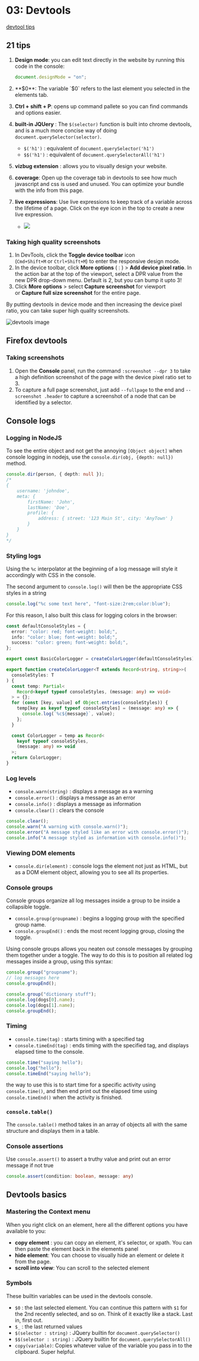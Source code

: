 # 03: Devtools

[devtool tips](https://devtoolstips.org/)

## 21 tips

1. **Design mode**: you can edit text directly in the website by running this code in the console:

   ```js
   document.designMode = "on";
   ```

2. **$0**: The variable `$0` refers to the last element you selected in the elements tab.
3. **Ctrl + shift + P**: opens up command pallete so you can find commands and options easier.
4. **built-in JQUery** : The `$(selector)` function is built into chrome devtools, and is a much more concise way of doing `document.querySelector(selector)`.
	- `$('h1')` : equivalent of `document.querySelector('h1')`
	- `$$('h1')` : equivalent of `document.querySelectorAll('h1')`
5. **vizbug extension** : allows you to visually design your website.
6. **coverage**: Open up the coverage tab in devtools to see how much javascript and css is used and unused. You can optimize your bundle with the info from this page.
7. **live expressions**: Use live expressions to keep track of a variable across the lifetime of a page. Click on the eye icon in the top to create a new live expression. 
	- ![](https://www.webpagescreenshot.info/image-url/yQjT7dxu2)

### Taking high quality screenshots

1. In DevTools, click the **Toggle device toolbar** icon (`Cmd+Shift+M` or `Ctrl+Shift+M`) to enter the responsive design mode.
2. In the device toolbar, click **More options** (`⋮`) > **Add device pixel ratio**. In the action bar at the top of the viewport, select a DPR value from the new DPR drop-down menu. Default is 2, but you can bump it upto 3!
3. Click **More options** > select **Capture screenshot** for viewport or **Capture full size screenshot** for the entire page.

By putting devtools in device mode and then increasing the device pixel ratio, you can take super high quality screenshots. 

![devtools image](https://www.webpagescreenshot.info/image-url/oUNn0LU7t)


## Firefox devtools

### Taking screenshots

1. Open the **Console** panel, run the command `:screenshot --dpr 3` to take a high definition screenshot of the page with the device pixel ratio set to 3.
2. To capture a full page screenshot, just add `--fullpage` to the end and `--screenshot .header` to capture a screenshot of a node that can be identified by a selector.
## Console logs

### Logging in NodeJS

To see the entire object and not get the annoying `[Object object]` when console logging in nodejs, use the `console.dir(obj, {depth: null})` method.

```ts
console.dir(person, { depth: null });
/*
{
    username: 'johndoe',
    meta: {
        firstName: 'John',
        lastName: 'Doe',
        profile: {
            address: { street: '123 Main St', city: 'AnyTown' }
        }
    }
}
*/

```

### Styling logs

Using the `%c` interpolator at the beginning of a log message will style it accordingly with CSS in the console.

The second argument to `console.log()` will then be the appropriate CSS styles in a string

```js
console.log("%c some text here", "font-size:2rem;color:blue");
```

For this reason, I also built this class for logging colors in the browser: 

```ts
const defaultConsoleStyles = {
  error: "color: red; font-weight: bold;",
  info: "color: blue; font-weight: bold;",
  success: "color: green; font-weight: bold;",
};

export const BasicColorLogger = createColorLogger(defaultConsoleStyles);

export function createColorLogger<T extends Record<string, string>>(
  consoleStyles: T
) {
  const temp: Partial<
    Record<keyof typeof consoleStyles, (message: any) => void>
  > = {};
  for (const [key, value] of Object.entries(consoleStyles)) {
    temp[key as keyof typeof consoleStyles] = (message: any) => {
      console.log(`%c${message}`, value);
    };
  }

  const ColorLogger = temp as Record<
    keyof typeof consoleStyles,
    (message: any) => void
  >;
  return ColorLogger;
}
```
### Log levels

- `console.warn(string)` : displays a message as a warning
- `console.error()` : displays a message as an error
- `console.info()` : displays a message as information
- `console.clear()` : clears the console

```js
console.clear();
console.warn("A warning with console.warn()");
console.error("A message styled like an error with console.error()");
console.info("A message styled as information with console.info()");
```

### Viewing DOM elements

- `console.dir(element)` : console logs the element not just as HTML, but as a DOM element object, allowing you to see all its properties.

### Console groups

Console groups organize all log messages inside a group to be inside a collapsible toggle.

- `console.group(groupname)` : begins a logging group with the specified group name.
- `console.groupEnd()` : ends the most recent logging group, closing the toggle.

Using console groups allows you neaten out console messages by grouping them together under a toggle. The way to do this is to position all related log messages inside a group, using this syntax:

```js
console.group("groupname");
// log messages here
console.groupEnd();
```

```js
console.group("dictionary stuff");
console.log(dogs[0].name);
console.log(dogs[1].name);
console.groupEnd();
```

### Timing

- `console.time(tag)` : starts timing with a specified tag
- `console.timeEnd(tag)` : ends timing with the specified tag, and displays elapsed time to the console.

```js
console.time("saying hello");
console.log("hello");
console.timeEnd("saying hello");
```

the way to use this is to start time for a specific activity using `console.time()`, and then end print out the elapsed time using `console.timeEnd()` when the activity is finished.


### `console.table()`

The `console.table()` method takes in an array of objects all with the same structure and displays them in a table.

### Console assertions

Use `console.assert()` to assert a truthy value and print out an error message if not true

```ts
console.assert(condition: boolean, message: any)
```
## Devtools basics

### Mastering the Context menu

When you right click on an element, here all the different options you have available to you:

- **copy element** : you can copy an element, it's selector, or xpath. You can then paste the element back in the elements panel
- **hide element**: You can choose to visually hide an element or delete it from the page.
- **scroll into view**: You can scroll to the selected element

### Symbols

These builtin variables can be used in the devtools console.

- `$0` : the last selected element. You can continue this pattern with `$1` for the 2nd recently selected, and so on. Think of it exactly like a stack. Last in, first out.
- `$_` : the last returned values
- `$(selector : string)` : JQuery builtin for `document.querySelector()`
- `$$(selector : string)` : JQuery builtin for `document.querySelectorAll()`
- `copy(variable)`: Copies whatever value of the variable you pass in to the clipboard. Super helpful.  